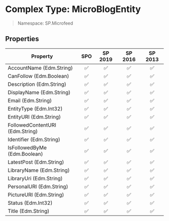 # Complex Type: MicroBlogEntity

> Namespace: SP.Microfeed

## Properties

Property | SPO | SP 2019 | SP 2016 | SP 2013
----------|:---:|:-------:|:-------:|:-------:
AccountName (Edm.String) | ✅ | ✅ | ✅ | ✅
CanFollow (Edm.Boolean) | ✅ | ✅ | ✅ | ✅
Description (Edm.String) | ✅ | ✅ | ✅ | ✅
DisplayName (Edm.String) | ✅ | ✅ | ✅ | ✅
Email (Edm.String) | ✅ | ✅ | ✅ | ✅
EntityType (Edm.Int32) | ✅ | ✅ | ✅ | ✅
EntityURI (Edm.String) | ✅ | ✅ | ✅ | ✅
FollowedContentURI (Edm.String) | ✅ | ✅ | ✅ | ✅
Identifier (Edm.String) | ✅ | ✅ | ✅ | ✅
IsFollowedByMe (Edm.Boolean) | ✅ | ✅ | ✅ | ✅
LatestPost (Edm.String) | ✅ | ✅ | ✅ | ✅
LibraryName (Edm.String) | ✅ | ✅ | ✅ | ✅
LibraryUri (Edm.String) | ✅ | ✅ | ✅ | ✅
PersonalURI (Edm.String) | ✅ | ✅ | ✅ | ✅
PictureURI (Edm.String) | ✅ | ✅ | ✅ | ✅
Status (Edm.Int32) | ✅ | ✅ | ✅ | ✅
Title (Edm.String) | ✅ | ✅ | ✅ | ✅